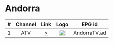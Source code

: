<h1>Andorra</h1>

| #    | Channel        | Link  | Logo | EPG id |
|:----:|:--------------:|:-----:|:----:|:------:|
| 1 | ATV  | [>](https://videos.rtva.ad/live/rtva/playlist.m3u8) | <img height="20" src="https://upload.wikimedia.org/wikipedia/commons/1/18/Andorra_TV_%282005-2013%29.png"/> | AndorraTV.ad |
